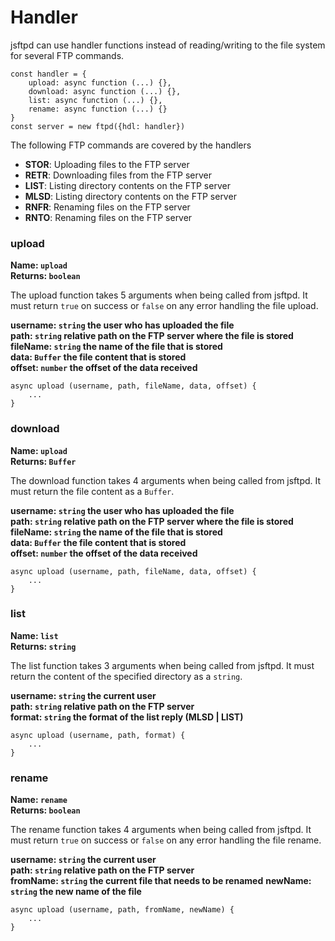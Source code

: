 # Handler

jsftpd can use handler functions instead of reading/writing to the file system for several FTP commands.

```{code-block} javascript
const handler = {
    upload: async function (...) {},
    download: async function (...) {},
    list: async function (...) {},
    rename: async function (...) {}
}
const server = new ftpd({hdl: handler})
```

The following FTP commands are covered by the handlers

* **STOR**: Uploading files to the FTP server
* **RETR**: Downloading files from the FTP server
* **LIST**: Listing directory contents on the FTP server
* **MLSD**: Listing directory contents on the FTP server
* **RNFR**: Renaming files on the FTP server
* **RNTO**: Renaming files on the FTP server

### upload

**Name: `upload`**\
**Returns: `boolean`**

The upload function takes 5 arguments when being called from jsftpd. It must return `true` on success or `false` on any error handling the file upload.

**username: `string` the user who has uploaded the file**\
**path: `string` relative path on the FTP server where the file is stored**\
**fileName: `string` the name of the file that is stored**\
**data: `Buffer` the file content that is stored**\
**offset: `number` the offset of the data received**

```{code-block} javascript
async upload (username, path, fileName, data, offset) {
    ...
}
```

### download

**Name: `upload`**\
**Returns: `Buffer`**

The download function takes 4 arguments when being called from jsftpd. It must return the file content as a `Buffer`.

**username: `string` the user who has uploaded the file**\
**path: `string` relative path on the FTP server where the file is stored**\
**fileName: `string` the name of the file that is stored**\
**data: `Buffer` the file content that is stored**\
**offset: `number` the offset of the data received**

```{code-block} javascript
async upload (username, path, fileName, data, offset) {
    ...
}
```

### list

**Name: `list`**\
**Returns: `string`**

The list function takes 3 arguments when being called from jsftpd. It must return the content of the specified directory as a `string`.

**username: `string` the current user**\
**path: `string` relative path on the FTP server**\
**format: `string` the format of the list reply (MLSD | LIST)**

```{code-block} javascript
async upload (username, path, format) {
    ...
}
```

### rename

**Name: `rename`**\
**Returns: `boolean`**

The rename function takes 4 arguments when being called from jsftpd. It must return `true` on success or `false` on any error handling the file rename.

**username: `string` the current user**\
**path: `string` relative path on the FTP server**\
**fromName: `string` the current file that needs to be renamed**
**newName: `string` the new name of the file**

```{code-block} javascript
async upload (username, path, fromName, newName) {
    ...
}
```
